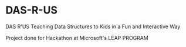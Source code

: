 # DAS-R-US
DAS R'US
Teaching Data Structures to Kids in a Fun and Interactive Way

Project done for Hackathon at Microsoft's LEAP PROGRAM

